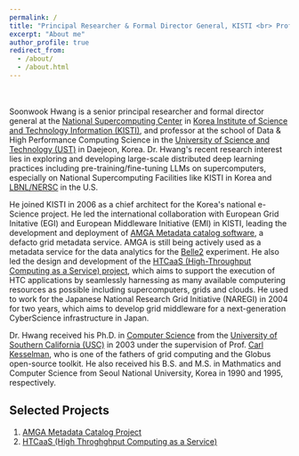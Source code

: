 ```yaml
---
permalink: /
title: "Principal Researcher & Formal Director General, KISTI <br> Professor, University of Science and Technology"
excerpt: "About me"
author_profile: true
redirect_from: 
  - /about/
  - /about.html
---
```


<br><br>
Soonwook Hwang is a senior principal researcher and formal director general at the [National Supercomputing Center](https://www.ksc.re.kr/) in [Korea Institute of Science and Technology Information (KISTI)](https://www.kisti.re.kr/), and professor at the school of Data & High Performance Computing Science in the [University of Science and Technology (UST)](https://www.ust.ac.kr/) in Daejeon, Korea. Dr. Hwang's recent research interest lies in exploring and developing large-scale distributed deep learning practices including pre-training/fine-tuning LLMs on supercomputers, especially on National Supercomputing Facilities like KISTI in Korea and [LBNL/NERSC](https://www.nersc.gov/) in the U.S. 

He joined KISTI in 2006 as a chief architect for the Korea's national e-Science project. He led the international collaboration 
with European Grid Initative (EGI) and European Middleware Initiative (EMI) in KISTI, leading the development and deployment of [AMGA Metadata catalog software](https://amga.web.cern.ch/amga/), a defacto grid metadata service. AMGA is still being actively used as a metadata service for the data analytics for the [Belle2](https://www.belle2.org/) experiment. He also led the design and development of the [HTCaaS (High-Throughput Computing as a Service) project](http://htcaas.kisti.re.kr/wiki/), which aims to support the execution of HTC applications by seamlessly harnessing as many available computering resources as possible including supercomputers, grids and clouds. He used to work for the Japanese National Research Grid Initiative (NAREGI) in 2004 for two years, which aims to develop grid middleware 
for a next-generation CyberScience infrastructure in Japan. 

Dr. Hwang received his Ph.D. in [Computer Science](https://www.cs.usc.edu/) from the [University of Southern California (USC)](https://www.usc.edu/) in 2003 under the supervision of Prof. [Carl Kesselman](https://michelson.usc.edu/faculty-directory/carl-kesselman/), who is one of the fathers of grid computing and the Globus open-source toolkit. He also received his B.S. and M.S. in Mathmatics and Computer Science from Seoul National University, Korea in 1990 and 1995, respectively.

Selected Projects
------
1. [AMGA Metadata Catalog Project](https://amga.web.cern.ch/amga/)
1. [HTCaaS (High Throghghput Computing as a Service)](http://htcaas.kisti.re.kr/wiki/)

